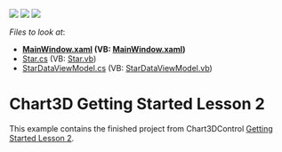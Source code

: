 <!-- default badges list -->
![](https://img.shields.io/endpoint?url=https://codecentral.devexpress.com/api/v1/VersionRange/128568292/21.1.5%2B)
[![](https://img.shields.io/badge/Open_in_DevExpress_Support_Center-FF7200?style=flat-square&logo=DevExpress&logoColor=white)](https://supportcenter.devexpress.com/ticket/details/T465331)
[![](https://img.shields.io/badge/📖_How_to_use_DevExpress_Examples-e9f6fc?style=flat-square)](https://docs.devexpress.com/GeneralInformation/403183)
<!-- default badges end -->
<!-- default file list -->
*Files to look at*:

* **[MainWindow.xaml](./CS/GettingStarted2/MainWindow.xaml) (VB: [MainWindow.xaml](./VB/GettingStarted2/MainWindow.xaml))**
* [Star.cs](./CS/GettingStarted2/Star.cs) (VB: [Star.vb](./VB/GettingStarted2/Star.vb))
* [StarDataViewModel.cs](./CS/GettingStarted2/StarDataViewModel.cs) (VB: [StarDataViewModel.vb](./VB/GettingStarted2/StarDataViewModel.vb))
<!-- default file list end -->
# Chart3D Getting Started Lesson 2


<p>This example contains the finished project from Chart3DControl <a href="https://documentation.devexpress.com/WPF/117584/Controls-and-Libraries/Charts-Suite/Chart3D-Control/Getting-Started/Lesson-2-Create-a-Chart3D-Control-with-a-Series-Bound-to-Data">Getting Started Lesson 2</a>.</p>

<br/>


